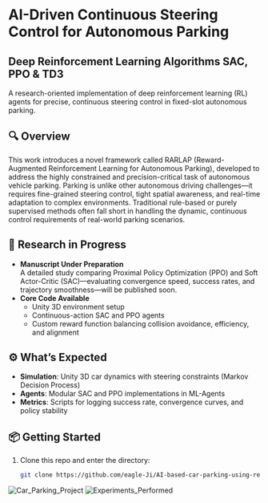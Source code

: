
# AI-Driven Continuous Steering Control for Autonomous Parking
## Deep Reinforcement Learning Algorithms SAC, PPO & TD3

A research-oriented implementation of deep reinforcement learning (RL) agents for precise, continuous steering control in fixed-slot autonomous parking.

## 🔍 Overview

This work introduces a novel framework called RARLAP (Reward-Augmented Reinforcement Learning for Autonomous Parking), developed to address the highly constrained and precision-critical task of autonomous vehicle parking. Parking is unlike other autonomous driving challenges—it requires fine-grained steering control, tight spatial awareness, and real-time adaptation to complex environments. Traditional rule-based or purely supervised methods often fall short in handling the dynamic, continuous control requirements of real-world parking scenarios.

## 🚧 Research in Progress

- **Manuscript Under Preparation**  
  A detailed study comparing Proximal Policy Optimization (PPO) and Soft Actor-Critic (SAC)—evaluating convergence speed, success rates, and trajectory smoothness—will be published soon.  
- **Core Code Available**  
  - Unity 3D environment setup  
  - Continuous-action SAC and PPO agents  
  - Custom reward function balancing collision avoidance, efficiency, and alignment  

## ⚙️ What’s Expected

- **Simulation**: Unity 3D car dynamics with steering constraints (Markov Decision Process)  
- **Agents**: Modular SAC and PPO implementations in ML-Agents
- **Metrics**: Scripts for logging success rate, convergence curves, and policy stability  

## 📦 Getting Started

1. Clone this repo and enter the directory:  
   ```bash
   git clone https://github.com/eagle-Ji/AI-based-car-parking-using-reinforcement-learning

![Car_Parking_Project](Car_Parking_Project.jpg)
![Experiments_Performed](Experiments_Performed.png)
